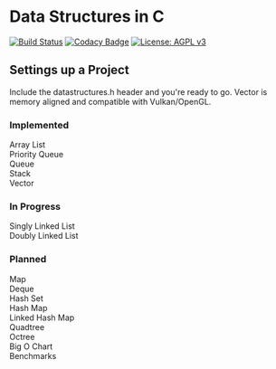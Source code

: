 # Data Structures in C

[![Build Status](https://travis-ci.org/Zalrioth/data-structures-in-c.svg?branch=master)](https://travis-ci.org/Zalrioth/data-structures-in-c)
[![Codacy Badge](https://api.codacy.com/project/badge/Grade/c41a5345402f4831a1f09af4f2961b74)](https://www.codacy.com/app/Zalrioth/data-structures-in-c?utm_source=github.com&amp;utm_medium=referral&amp;utm_content=Zalrioth/data-structures-in-c&amp;utm_campaign=Badge_Grade)
[![License: AGPL v3](https://img.shields.io/badge/License-AGPL%20v3-blue.svg)](https://www.gnu.org/licenses/agpl-3.0)

## Settings up a Project

Include the datastructures.h header and you're ready to go. Vector is memory aligned and compatible with Vulkan/OpenGL.

### Implemented

Array List<br/>
Priority Queue<br/>
Queue<br/>
Stack<br/>
Vector<br/>

### In Progress

Singly Linked List<br/>
Doubly Linked List<br/>

### Planned

Map<br/>
Deque<br/>
Hash Set<br/>
Hash Map<br/>
Linked Hash Map<br/>
Quadtree<br/>
Octree<br/>
Big O Chart<br/>
Benchmarks<br/>
